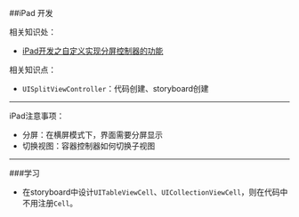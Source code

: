 ##iPad 开发

相关知识处：

* [iPad开发之自定义实现分屏控制器的功能](http://www.jianshu.com/p/18cdd1840496)

相关知识点：

* `UISplitViewController`：代码创建、storyboard创建

----------------------------------------------

iPad注意事项：

* 分屏：在横屏模式下，界面需要分屏显示
* 切换视图：容器控制器如何切换子视图







-----------------------------------

###学习

* 在storyboard中设计`UITableViewCell`、`UICollectionViewCell`，则在代码中不用注册`Cell`。